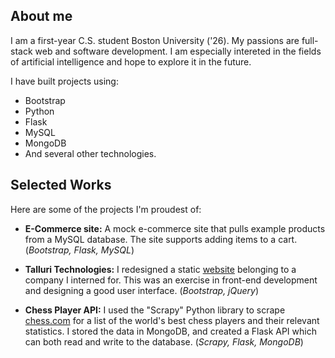 
## About me
I am a first-year C.S. student Boston University ('26). My passions are full-stack web and software development. I am especially intereted in the fields of artificial intelligence and hope to explore it in the future.

I have built projects using:
- Bootstrap
- Python
- Flask
- MySQL
- MongoDB
- And several other technologies.

## Selected Works
Here are some of the projects I'm proudest of:

- **E-Commerce site:** A mock e-commerce site that pulls example products from a MySQL database. The site supports adding items to a cart. (*Bootstrap, Flask, MySQL*)

- **Talluri Technologies:** I redesigned a static [website](http://talluritechnologies.com/) belonging to a company I interned for. This was an exercise in front-end development and designing a good user interface. (*Bootstrap, jQuery*)

- **Chess Player API:** I used the "Scrapy" Python library to scrape [chess.com](https://www.chess.com/players) for a list of the world's best chess players and their relevant statistics. I stored the data in MongoDB, and created a Flask API which can both read and write to the database. (*Scrapy, Flask, MongoDB*)
